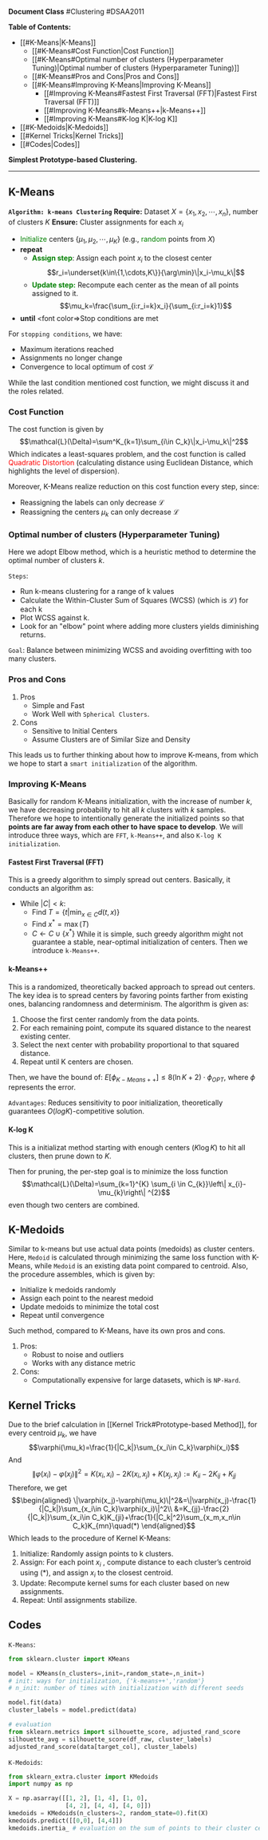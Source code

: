 
**Document Class** #Clustering  #DSAA2011  

**Table of Contents:**
- [[#K-Means|K-Means]]
	- [[#K-Means#Cost Function|Cost Function]]
	- [[#K-Means#Optimal number of clusters (Hyperparameter Tuning)|Optimal number of clusters (Hyperparameter Tuning)]]
	- [[#K-Means#Pros and Cons|Pros and Cons]]
	- [[#K-Means#Improving K-Means|Improving K-Means]]
		- [[#Improving K-Means#Fastest First Traversal (FFT)|Fastest First Traversal (FFT)]]
		- [[#Improving K-Means#k-Means++|k-Means++]]
		- [[#Improving K-Means#K-log K|K-log K]]
- [[#K-Medoids|K-Medoids]]
- [[#Kernel Tricks|Kernel Tricks]]
- [[#Codes|Codes]]

**Simplest Prototype-based Clustering.**

---
## K-Means

**`Algorithm: k-means Clustering`**
**Require:** Dataset $X=\{x_1,x_2,\cdots,x_n\}$, number of clusters $K$
**Ensure:** Cluster assignments for each $x_i$
- <font color=green>Initialize</font> centers $\{\mu_1,\mu_2,\cdots,\mu_K\}$ (e.g., <font color=green>random</font> points from $X$)
- **repeat**
	- <font color=green><b>Assign step</b></font>: Assign each point $x_i$ to the closest center$$r_i=\underset{k\in\{1,\cdots,K\}}{\arg\min}\|x_i-\mu_k\|$$
	- <font color=green><b>Update step:</b></font> Recompute each center as the mean of all points assigned to it.$$\mu_k=\frac{\sum_{i:r_i=k}x_i}{\sum_{i:r_i=k}1}$$
- **until** <font color=>Stop</font> conditions are met

For `stopping conditions`, we have:
- Maximum iterations reached
- Assignments no longer change
- Convergence to local optimum of cost $\mathcal{L}$

While the last condition mentioned cost function, we might discuss it and the roles related.

### Cost Function

The cost function is given by$$\mathcal{L}(\Delta)=\sum^K_{k=1}\sum_{i\in C_k}\|x_i-\mu_k\|^2$$Which indicates a least-squares problem, and the cost function is called <font color=red>Quadratic Distortion</font> (calculating distance using Euclidean Distance, which highlights the level of dispersion).

Moreover, K-Means realize reduction on this cost function every step, since:
- Reassigning the labels can only decrease $\mathcal{L}$
- Reassigning the centers $\mu_k$ can only decrease $\mathcal{L}$

### Optimal number of clusters (Hyperparameter Tuning)

Here we adopt Elbow method, which is a heuristic method to determine the optimal number of clusters $k$.

`Steps`:
- Run k-means clustering for a range of k values
- Calculate the Within-Cluster Sum of Squares (WCSS) (which is $\mathcal{L}$) for each k
- Plot WCSS against k.
- Look for an "elbow" point where adding more clusters yields diminishing returns.

`Goal`: Balance between minimizing WCSS and avoiding overfitting with too many clusters.

### Pros and Cons

1. Pros
	- Simple and Fast
	- Work Well with `Spherical Clusters`.
2. Cons
	- Sensitive to Initial Centers
	- Assume Clusters are of Similar Size and Density

This leads us to further thinking about how to improve K-means, from which we hope to start a `smart initialization` of the algorithm.

### Improving K-Means

Basically for random K-Means initialization, with the increase of number $k$, we have decreasing probability to hit all $k$ clusters with $k$ samples. Therefore we hope to intentionally generate the initialized points so that **points are far away from each other to have space to develop**. We will introduce three ways, which are `FFT`, `k-Means++`, and also `K-log K initialization`.

#### Fastest First Traversal (FFT)

This is a greedy algorithm to simply spread out centers. Basically, it conducts an algorithm as:
- While $|C|<k$:
	- Find $T=\{t|\min_{x\in C}d(t,x)\}$
	- Find $x^*=\max(T)$
	- $C\gets C\cup\{x^*\}$
While it is simple, such greedy algorithm might not guarantee a stable, near-optimal initialization of centers. Then we introduce `k-Means++`.

#### k-Means++

This is a randomized, theoretically backed approach to spread out centers. The key idea is to spread centers by favoring points farther from existing ones, balancing randomness and determinism. The algorithm is given as:
1. Choose the first center randomly from the data points.
2. For each remaining point, compute its squared distance to the nearest existing center.
3. Select the next center with probability proportional to that squared distance.
4. Repeat until K centers are chosen.

Then, we have the bound of: $E[\phi_{K- Means ++}] ≤8(\ln K+2) \cdot \phi_{OPT}$, where $\phi$ represents the error.

`Advantages`: Reduces sensitivity to poor initialization, theoretically guarantees $O(log K)$-competitive solution.

#### K-log K

This is a initializat method starting with enough centers ($K\log K$) to hit all clusters, then prune down to $K$.

Then for pruning, the per-step goal is to minimize the loss function$$\mathcal{L}(\Delta)=\sum_{k=1}^{K} \sum_{i \in C_{k}}\left\| x_{i}-\mu_{k}\right\| ^{2}$$even though two centers are combined.

## K-Medoids

Similar to k-means but use actual data points (medoids) as cluster centers. Here, `Medoid` is calculated through minimizing the same loss function with K-Means, while `Medoid` is an existing data point compared to centroid. Also, the procedure assembles, which is given by:
- Initialize k medoids randomly
- Assign each point to the nearest medoid
- Update medoids to minimize the total cost
- Repeat until convergence

Such method, compared to K-Means, have its own pros and cons.
1. Pros:
	- Robust to noise and outliers
	- Works with any distance metric
2. Cons:
	- Computationally expensive for large datasets, which is `NP-Hard`.

## Kernel Tricks

Due to the brief calculation in [[Kernel Trick#Prototype-based Method]], for every centroid $\mu_k$, we have $$\varphi(\mu_k)=\frac{1}{|C_k|}\sum_{x_i\in C_k}\varphi(x_i)$$And$$\|\varphi(x_i)-\varphi(x_j)\|^2=K(x_i,x_i)-2K(x_i,x_j)+K(x_j,x_j):=K_{ii}-2K_{ij}+K_{jj}$$
Therefore, we get$$\begin{aligned}
\|\varphi(x_j)-\varphi(\mu_k)\|^2&=\|\varphi(x_j)-\frac{1}{|C_k|}\sum_{x_i\in C_k}\varphi(x_i)\|^2\\
&=K_{jj}-\frac{2}{|C_k|}\sum_{x_i\in C_k}K_{ji}+\frac{1}{|C_k|^2}\sum_{x_m,x_n\in C_k}K_{mn}\quad(*)
\end{aligned}$$
Which leads to the procedure of Kernel K-Means:
1. Initialize: Randomly assign points to k clusters.
2. Assign: For each point $x_{i}$ , compute distance to each cluster’s centroid using $(*)$, and assign $x_i$ to the closest centroid.
3. Update: Recompute kernel sums for each cluster based on new assignments.
4. Repeat: Until assignments stabilize.

## Codes

`K-Means`:

```python
from sklearn.cluster import KMeans

model = KMeans(n_clusters=,init=,random_state=,n_init=)
# init: ways for initialization, {'k-means++','random'}
# n_init: number of times with initialization with different seeds

model.fit(data)
cluster_labels = model.predict(data)

# evaluation
from sklearn.metrics import silhouette_score, adjusted_rand_score
silhouette_avg = silhouette_score(df_raw, cluster_labels)
adjusted_rand_score(data[target_col], cluster_labels)
```

`K-Medoids`:

```python
from sklearn_extra.cluster import KMedoids
import numpy as np

X = np.asarray([[1, 2], [1, 4], [1, 0],
                [4, 2], [4, 4], [4, 0]])
kmedoids = KMedoids(n_clusters=2, random_state=0).fit(X)
kmedoids.predict([[0,0], [4,4]])
kmedoids.inertia_ # evaluation on the sum of points to their cluster centers
```

